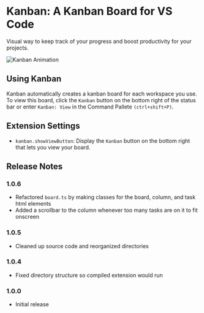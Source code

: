 # Kanban: A Kanban Board for VS Code

Visual way to keep track of your progress and boost productivity for your projects.

![Kanban Animation](https://i.giphy.com/media/1yDS3RXAonwdg5Cy9J/giphy.webp)

## Using Kanban

Kanban automatically creates a kanban board for each workspace you use. To view this board, click the ```Kanban``` button on the bottom right of the status bar or enter ```Kanban: View``` in the Command Pallete ```(ctrl+shift+P)```.

## Extension Settings

 - `kanban.showViewButton`: Display the ```Kanban``` button on the bottom right that lets you view your board.

## Release Notes

### 1.0.6
 - Refactored ```board.ts``` by making classes for the board, column, and task html elements
 - Added a scrollbar to the column whenever too many tasks are on it to fit onscreen

### 1.0.5
 - Cleaned up source code and reorganized directories

### 1.0.4
- Fixed directory structure so compiled extension would run

### 1.0.0
- Initial release
